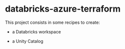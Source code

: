# databricks-azure-terraform

This project consists in some recipes to create:

* a Databricks workspace

* a Unity Catalog
